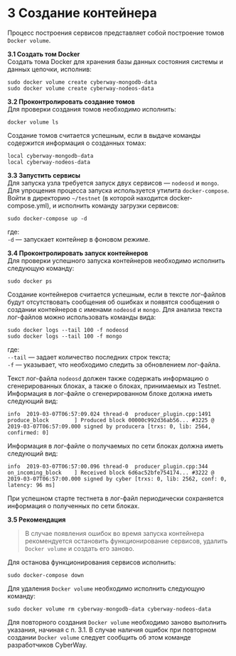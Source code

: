 # 3 Создание контейнера
Процесс построения сервисов представляет собой построение томов `Docker volume`.  

**3.1 Создать том Docker**  
Создать тома Docker для хранения базы данных состояния системы и данных цепочки, исполнив:
```
sudo docker volume create cyberway-mongodb-data
sudo docker volume create cyberway-nodeos-data
```
**3.2 Проконтролировать создание томов**  
Для проверки создания томов необходимо исполнить:
```
docker volume ls
```
Создание томов считается успешным, если в выдаче команды содержится информация о созданных томах:
```
local cyberway-mongodb-data
local cyberway-nodeos-data
```
**3.3 Запустить сервисы**  
 Для запуска узла требуется запуск двух сервисов — `nodeosd` и `mongo`. Для упрощения процесса запуска используется утилита `docker-compose`.  
Войти в директорию `~/testnet` (в которой находится docker-compose.yml), и исполнить команду загрузки сервисов:
```
sudo docker-compose up -d
``` 
где:  
`-d` —  запускает контейнер в фоновом режиме.  

**3.4 Проконтролировать запуск контейнеров**  
Для проверки успешного запуска контейнеров необходимо исполнить следующую команду:
```
sudo docker ps
```
Создание контейнеров считается успешным, если в тексте лог-файлов будут отсутствовать сообщения об ошибках и появятся сообщения о создании контейнеров с именами `nodeosd` и `mongo`. Для анализа текста лог-файлов можно использовать команды вида:
```
sudo docker logs --tail 100 -f nodeosd
sudo docker logs --tail 100 -f mongo
```
где:  
`--tail`  —  задает количество последних строк текста;  
`-f`  —  указывает, что необходимо следить за обновлением лог-файла.  

Текст лог-файла `nodeosd` должен также содержать информацию о сгенерированных блоках, а также о блоках, принимаемых из Testnet. Информация в лог-файле о сгенерированном блоке должна иметь следующий вид:
```
info  2019-03-07T06:57:09.024 thread-0  producer_plugin.cpp:1491      produce_block        ] Produced block 00000c992d36ab56... #3225 @ 2019-03-07T06:57:09.000 signed by producera [trxs: 0, lib: 2564, confirmed: 0]
```
Информация в лог-файле о получаемых по сети блоках должна иметь следующий вид:
```
info  2019-03-07T06:57:00.096 thread-0  producer_plugin.cpp:344       on_incoming_block    ] Received block 6d6ac52bfe754174... #3222 @ 2019-03-07T06:57:00.000 signed by cyber [trxs: 0, lib: 2562, conf: 0, latency: 96 ms]
```
При успешном старте тестнета в лог-файл периодически сохраняется информация о полученных по сети блоках.  

**3.5 Рекомендация**  
> В случае появления ошибок во время запуска контейнера рекомендуется остановить функционирование сервисов, удалить `Docker volume` и создать его заново.  

Для останова функционирования сервисов исполнить:
```
sudo docker-compose down
```
Для удаления `Docker volume` необходимо исполнить следующую команду:
```
sudo docker volume rm cyberway-mongodb-data cyberway-nodeos-data
```
Для повторного создания `Docker volume` необходимо заново выполнить указания, начиная с п. 3.1. В случае наличия ошибок при повторном создании `Docker volume` следует сообщить об этом команде разработчиков CyberWay. 
